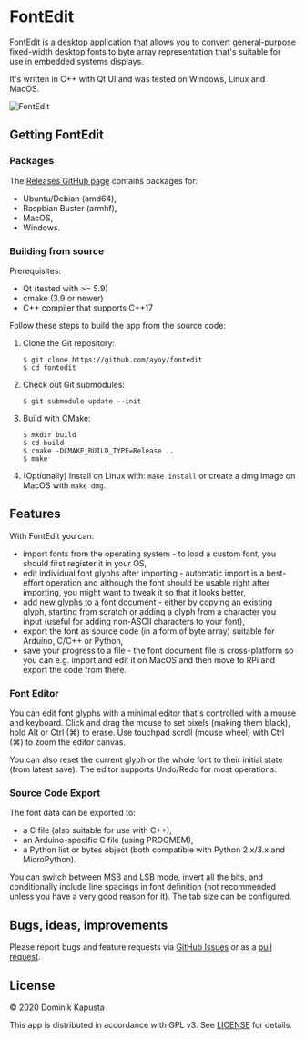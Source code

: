 # FontEdit

FontEdit is a desktop application that allows you to convert general-purpose 
fixed-width desktop fonts to byte array representation that's suitable for
use in embedded systems displays.

It's written in C++ with Qt UI and was tested on Windows, Linux and MacOS.

![FontEdit](https://kapusta.cc/assets/fontedit/import_font.png)

## Getting FontEdit

### Packages

The [Releases GitHub page](https://github.com/ayoy/fontedit/releases) contains
packages for:
* Ubuntu/Debian (amd64),
* Raspbian Buster (armhf),
* MacOS,
* Windows.

### Building from source

Prerequisites:

* Qt (tested with >= 5.9)
* cmake (3.9 or newer)
* C++ compiler that supports C++17

Follow these steps to build the app from the source code:

1. Clone the Git repository:

    ```
    $ git clone https://github.com/ayoy/fontedit
    $ cd fontedit
    ```

2. Check out Git submodules:

    ```
    $ git submodule update --init
    ```

3. Build with CMake:

    ```
    $ mkdir build
    $ cd build
    $ cmake -DCMAKE_BUILD_TYPE=Release ..
    $ make
    ```

4. (Optionally) Install on Linux with: `make install` or create a dmg
  image on MacOS with `make dmg`.

## Features

With FontEdit you can:

* import fonts from the operating system - to load a custom font, you should
  first register it in your OS,
* edit individual font glyphs after importing - automatic import is a best-effort
  operation and although the font should be usable right after importing, you
  might want to tweak it so that it looks better,
* add new glyphs to a font document - either by copying an existing glyph, starting 
  from scratch or adding a glyph from a character you input (useful for adding
  non-ASCII characters to your font),
* export the font as source code (in a form of byte array) suitable for Arduino,
  C/C++ or Python,
* save your progress to a file - the font document file is cross-platform so you can
  e.g. import and edit it on MacOS and then move to RPi and export the code from there.

### Font Editor

You can edit font glyphs with a minimal editor that's controlled with a mouse
and keyboard. Click and drag the mouse to set pixels (making them black), hold
Alt or Ctrl (⌘) to erase. Use touchpad scroll (mouse wheel) with Ctrl (⌘) to zoom
the editor canvas.

You can also reset the current glyph or the whole font to their initial state
(from latest save). The editor supports Undo/Redo for most operations.

### Source Code Export

The font data can be exported to:

* a C file (also suitable for use with C++),
* an Arduino-specific C file (using PROGMEM),
* a Python list or bytes object (both compatible with Python 2.x/3.x and MicroPython).

You can switch between MSB and LSB mode, invert all the bits, and conditionally include
line spacings in font definition (not recommended unless you have a very good reason
for it). The tab size can be configured.

## Bugs, ideas, improvements

Please report bugs and feature requests via [GitHub Issues](https://github.com/ayoy/fontedit/issues) or as a [pull request](https://github.com/ayoy/fontedit/pulls).

## License

© 2020 Dominik Kapusta

This app is distributed in accordance with GPL v3. See [LICENSE](https://github.com/ayoy/fontedit/blob/master/LICENSE) for details.
